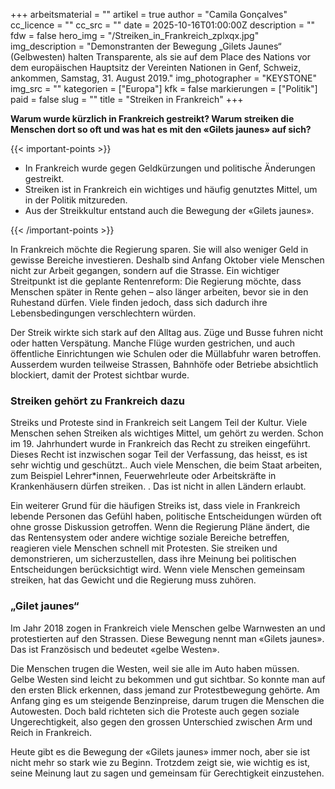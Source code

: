 +++
arbeitsmaterial = ""
artikel = true
author = "Camila Gonçalves"
cc_licence = ""
cc_src = ""
date = 2025-10-16T01:00:00Z
description = ""
fdw = false
hero_img = "/Streiken_in_Frankreich_zplxqx.jpg"
img_description = "Demonstranten der Bewegung „Gilets Jaunes“ (Gelbwesten) halten Transparente, als sie auf dem Place des Nations vor dem europäischen Hauptsitz der Vereinten Nationen in Genf, Schweiz, ankommen, Samstag, 31. August 2019."
img_photographer = "KEYSTONE"
img_src = ""
kategorien = ["Europa"]
kfk = false
markierungen = ["Politik"]
paid = false
slug = ""
title = "Streiken in Frankreich"
+++

**Warum wurde kürzlich in Frankreich gestreikt? Warum streiken die Menschen dort so oft und was hat es mit den «Gilets jaunes» auf sich?**

{{< important-points >}}

<ul>

<li>In Frankreich wurde gegen Geldkürzungen und politische Änderungen gestreikt.
</li>

<li>Streiken ist in Frankreich ein wichtiges und häufig genutztes Mittel, um in der Politik mitzureden.
</li>

<li>Aus der Streikkultur entstand auch die Bewegung der «Gilets jaunes».
</li>

</ul>

{{< /important-points >}}

In Frankreich möchte die Regierung sparen. Sie will also weniger Geld in gewisse Bereiche investieren. Deshalb sind Anfang Oktober viele Menschen nicht zur Arbeit gegangen, sondern auf die Strasse. Ein wichtiger Streitpunkt ist die geplante Rentenreform: Die Regierung möchte, dass Menschen später in Rente gehen – also länger arbeiten, bevor sie in den Ruhestand dürfen. Viele finden jedoch, dass sich dadurch ihre Lebensbedingungen verschlechtern würden.

Der Streik wirkte sich stark auf den Alltag aus. Züge und Busse fuhren nicht oder hatten Verspätung. Manche Flüge wurden gestrichen, und auch öffentliche Einrichtungen wie Schulen oder die Müllabfuhr waren betroffen. Ausserdem wurden teilweise Strassen, Bahnhöfe oder Betriebe absichtlich blockiert, damit der Protest sichtbar wurde.

### Streiken gehört zu Frankreich dazu

Streiks und Proteste sind in Frankreich seit Langem Teil der Kultur. Viele Menschen sehen Streiken als wichtiges Mittel, um gehört zu werden. Schon im 19. Jahrhundert wurde in Frankreich das Recht zu streiken eingeführt. Dieses Recht ist inzwischen sogar Teil der Verfassung, das heisst, es ist sehr wichtig und geschützt.. Auch viele Menschen, die beim Staat arbeiten, zum Beispiel Lehrer*innen, Feuerwehrleute oder Arbeitskräfte in Krankenhäusern dürfen streiken. . Das ist nicht in allen Ländern erlaubt.

Ein weiterer Grund für die häufigen Streiks ist, dass viele in Frankreich lebende Personen das Gefühl haben, politische Entscheidungen würden oft ohne grosse Diskussion getroffen. Wenn die Regierung Pläne ändert, die das Rentensystem oder andere wichtige soziale Bereiche betreffen, reagieren viele Menschen schnell mit Protesten. Sie streiken und demonstrieren, um sicherzustellen, dass ihre Meinung bei politischen Entscheidungen berücksichtigt wird. Wenn viele Menschen gemeinsam streiken, hat das Gewicht und die Regierung muss zuhören.

### „Gilet jaunes“

Im Jahr 2018 zogen in Frankreich viele Menschen gelbe Warnwesten an und protestierten auf den Strassen. Diese Bewegung nennt man «Gilets jaunes». Das ist Französisch und bedeutet «gelbe Westen».

Die Menschen trugen die Westen, weil sie alle im Auto haben müssen. Gelbe Westen sind leicht zu bekommen und gut sichtbar. So konnte man auf den ersten Blick erkennen, dass jemand zur Protestbewegung gehörte. Am Anfang ging es um steigende Benzinpreise, darum trugen die Menschen die Autowesten. Doch bald richteten sich die Proteste auch gegen soziale Ungerechtigkeit, also gegen den grossen Unterschied zwischen Arm und Reich in Frankreich.

Heute gibt es die Bewegung der «Gilets jaunes» immer noch, aber sie ist nicht mehr so stark wie zu Beginn. Trotzdem zeigt sie, wie wichtig es ist, seine Meinung laut zu sagen und gemeinsam für Gerechtigkeit einzustehen.

